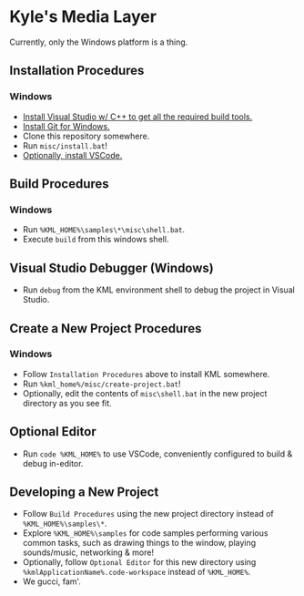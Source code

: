 # Kyle's Media Layer
Currently, only the Windows platform is a thing.

## Installation Procedures
### Windows
- [Install Visual Studio w/ C++ to get all the required build tools.](https://visualstudio.microsoft.com/vs/community/)
- [Install Git for Windows.](https://git-scm.com/download/win)
- Clone this repository somewhere.
- Run `misc/install.bat`!
- [Optionally, install VSCode.](https://code.visualstudio.com/)

## Build Procedures
### Windows
- Run `%KML_HOME%\samples\*\misc\shell.bat`.
- Execute `build` from this windows shell.

## Visual Studio Debugger (Windows)
- Run `debug` from the KML environment shell to debug the project in Visual 
	Studio.

## Create a New Project Procedures
### Windows
- Follow `Installation Procedures` above to install KML somewhere.
- Run `%kml_home%/misc/create-project.bat`!
- Optionally, edit the contents of `misc\shell.bat` in the new project directory 
	as you see fit.

## Optional Editor
- Run `code %KML_HOME%` to use VSCode, conveniently configured to build & debug 
	in-editor.

## Developing a New Project
- Follow `Build Procedures` using the new project directory instead of 
	`%KML_HOME%\samples\*`.
- Explore `%KML_HOME%\samples` for code samples performing various common tasks, 
	such as drawing things to the window, playing sounds/music, networking & 
	more!
- Optionally, follow `Optional Editor` for this new directory using 
	`%kmlApplicationName%.code-workspace` instead of `%KML_HOME%`.
- We gucci, fam'.